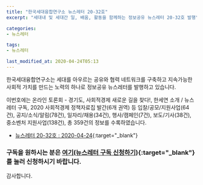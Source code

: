 ```yaml
---
title: "한국세대융합연구소 뉴스레터 20-32호"
excerpt: "세대내 및 세대간 일, 배움, 활동을 함께하는 정보공유 뉴스레터 20-32호 발행" 

categories:
- 뉴스레터

tags:
- 뉴스레터

last_modified_at: 2020-04-24T05:13
---
```


한국세대융합연구소는 세대를 아우르는 공유와 협력 네트워크를 구축하고 지속가능한 사회적 가치를 만드는 노력의 하나로 정보공유 뉴스레터를 발행하고 있습니다.

이번호에는 온라인 토론회 - 경기도, 사회적경제 새로운 길을 찾다!, 한세연 소개 / 뉴스레터 구독, 2020 사회적경제 정책자료집 발간(6개 권역) 등 입찰/공모/지원사업(64건), 공지/소식/알림(78건), 일자리/채용(34건), 행사/캠페인(7건), 보도/기사(38건), 중소벤처 지원사업(138건), 총 359건의 정보를 수록하였습니다.

* [뉴스레터 20-32호 : 2020-04-24](https://drive.google.com/uc?export=view&id=120I3G7e0Wj2q9iL6jLeWC8oiMavFdbHu){:target="_blank"}


### 구독을 원하시는 분은 [여기(뉴스레터 구독 신청하기)](https://forms.gle/MJ5gVHCdunBXXWVB7){:target="_blank"} 를 눌러 신청하시기 바랍니다.


감사합니다.